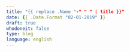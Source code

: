 ```yaml
---
title: "{{ replace .Name "-" " " | title }}"
date: {{ .Date.Format "02-01-2019" }}
draft: true
whodoneit: false
type: blog
language: english
---
```

